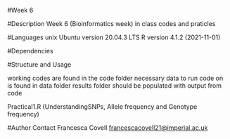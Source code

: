 #Week 6

#Description 
Week 6 (Bioinformatics week) in class codes and praticles 

#Languages
unix Ubuntu version 20.04.3 LTS
R version 4.1.2 (2021-11-01)
 
#Dependencies


#Structure and Usage

working codes are found in the code folder
necessary data to run code on is found in data folder
results folder should be populated with output from code

Practical1.R (UnderstandingSNPs, Allele frequency and Genotype frequency)




#Author Contact
Francesca Covell
francescacovell21@imperial.ac.uk